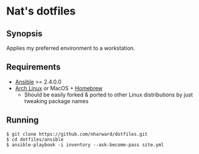 # Nat's dotfiles

## Synopsis

Applies my preferred environment to a workstation.

## Requirements

- [Ansible](https://www.ansible.com/) >= 2.4.0.0
- [Arch Linux](https://www.archlinux.org/) or MacOS + [Homebrew](https://brew.sh/)
    - Should be easily forked & ported to other Linux distributions by just tweaking package names

## Running

    $ git clone https://github.com/nharward/dotfiles.git
    $ cd dotfiles/ansible
    $ ansible-playbook -i inventory --ask-become-pass site.yml
